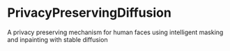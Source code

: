 # PrivacyPreservingDiffusion
A privacy preserving mechanism for human faces using intelligent masking and inpainting with stable diffusion
